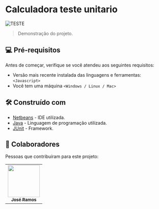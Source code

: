 # Calculadora teste unitario
![TESTE](https://github.com/jramoss02/calculadora-teste_unitario/assets/77749469/a91d8569-dc98-4ef2-a90d-07f5c269b867)

> Demonstração do projeto.

## 💻 Pré-requisitos

Antes de começar, verifique se você atendeu aos seguintes requisitos:

* Versão mais recente instalada das linguagens e ferramentas: `<Javascript>`
* Você tem uma máquina `<Windows / Linux / Mac>`

## 🛠️ Construído com


* [Netbeans](https://netbeans.apache.org/) - IDE utilizada.
* [Java](https://www.java.com/pt-BR/) - Linguagem de programação utilizada.
* [JUnit](https://junit.org/junit5/) - Framework.

## 🤝 Colaboradores

Pessoas que contribuíram para este projeto:

<table>
  <tr>
    <td align="center">
      <a href="#">
        <img src="https://avatars.githubusercontent.com/u/77749469?v=4" width="100px;"/><br>
        <sub>
          <b>José Ramos</b>
        </sub>
      </a>
    </td>
  </tr>
</table>
